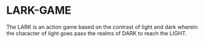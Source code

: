 # LARK-GAME
The LARK is an action game based on the contrast of light and dark wherein the character of light goes pass the realms of DARK to reach the LIGHT.
